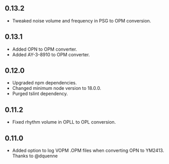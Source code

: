 ## 0.13.2
- Tweaked noise volume and frequency in PSG to OPM conversion.

## 0.13.1
- Added OPN to OPM converter.
- Added AY-3-8910 to OPM converter.

## 0.12.0
- Upgraded npm dependencies.
- Changed minimum node version to 18.0.0.
- Purged tslint dependency.

## 0.11.2
- Fixed rhythm volume in OPLL to OPL conversion.

## 0.11.0
- Added option to log VOPM .OPM files when converting OPN to YM2413. Thanks to @dquenne